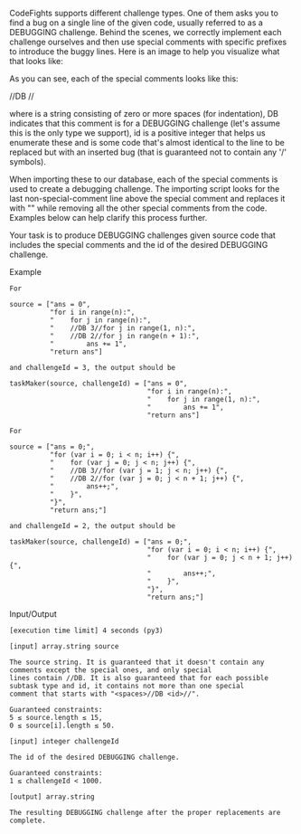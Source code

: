 CodeFights supports different challenge types. One of them asks you to find a bug on a single line of the given code,
usually referred to as a DEBUGGING challenge. Behind the scenes, we correctly implement each challenge ourselves and then use
special comments with specific prefixes to introduce the buggy lines. Here is an image to help you visualize what that looks
like:

As you can see, each of the special comments looks like this:

<spaces>//DB <id>//<buggy line>

where <spaces> is a string consisting of zero or more spaces (for indentation), DB indicates that this comment is for a
DEBUGGING challenge (let's assume this is the only type we support), id is a positive integer that helps us enumerate these and
<buggy line> is some code that's almost identical to the line to be replaced but with an inserted bug (that is guaranteed not
to contain any '/' symbols).

When importing these to our database, each of the special comments is used to create a debugging challenge. The importing 
script looks for the last non-special-comment line above the special comment and replaces it with "<spaces><buggy line>" 
while removing all the other special comments from the code. Examples below can help clarify this process further.

Your task is to produce DEBUGGING challenges given source code that includes the special comments and the id of the desired 
DEBUGGING challenge.

Example

    For

    source = ["ans = 0",
              "for i in range(n):",
              "    for j in range(n):",
              "    //DB 3//for j in range(1, n):",
              "    //DB 2//for j in range(n + 1):",
              "        ans += 1",
              "return ans"]

    and challengeId = 3, the output should be

    taskMaker(source, challengeId) = ["ans = 0",
                                      "for i in range(n):",
                                      "    for j in range(1, n):",
                                      "        ans += 1",
                                      "return ans"]

    For

    source = ["ans = 0;",
              "for (var i = 0; i < n; i++) {",
              "    for (var j = 0; j < n; j++) {",
              "    //DB 3//for (var j = 1; j < n; j++) {",
              "    //DB 2//for (var j = 0; j < n + 1; j++) {",
              "        ans++;",
              "    }",
              "}",
              "return ans;"]

    and challengeId = 2, the output should be

    taskMaker(source, challengeId) = ["ans = 0;",
                                      "for (var i = 0; i < n; i++) {",
                                      "    for (var j = 0; j < n + 1; j++) {",
                                      "        ans++;",
                                      "    }",
                                      "}",
                                      "return ans;"]

Input/Output

    [execution time limit] 4 seconds (py3)

    [input] array.string source

    The source string. It is guaranteed that it doesn't contain any comments except the special ones, and only special 
    lines contain //DB. It is also guaranteed that for each possible subtask type and id, it contains not more than one special
    comment that starts with "<spaces>//DB <id>//".

    Guaranteed constraints:
    5 ≤ source.length ≤ 15,
    0 ≤ source[i].length ≤ 50.

    [input] integer challengeId

    The id of the desired DEBUGGING challenge.

    Guaranteed constraints:
    1 ≤ challengeId < 1000.

    [output] array.string

    The resulting DEBUGGING challenge after the proper replacements are complete.
